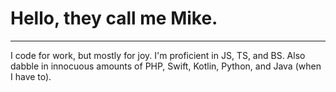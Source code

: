 # Hello, they call me Mike. 

---

I code for work, but mostly for joy. I'm proficient in  JS, TS, and BS. Also dabble in innocuous amounts of PHP, Swift, Kotlin, Python, and Java (when I have to). 

<!--
**mikewuu/mikewuu** is a ✨ _special_ ✨ repository because its `README.md` (this file) appears on your GitHub profile.

Here are some ideas to get you started:

- I use too many (parenthesis) when I talk.
- 🔭 I’m currently working on ...
- 🌱 I’m currently learning ...
- 👯 I’m looking to collaborate on ...
- 🤔 I’m looking for help with ...
- 💬 Ask me about ...
- 📫 How to reach me: ...
- 😄 Pronouns: ...
- ⚡ Fun fact: ...
-->
